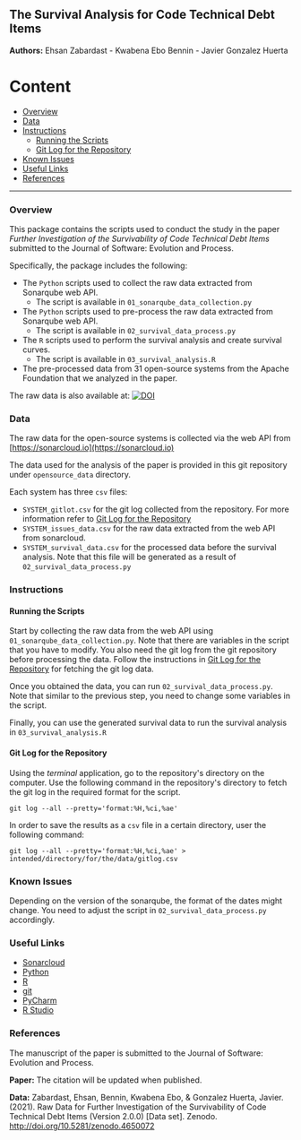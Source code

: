 ## The Survival Analysis for Code Technical Debt Items

**Authors:** Ehsan Zabardast - Kwabena Ebo Bennin - Javier Gonzalez Huerta

Content
=======


- [Overview](#Overview)
- [Data](#data)
- [Instructions](#instructions)
	- [Running the Scripts](#running-the-scripts)
    - [Git Log for the Repository](#git-log-for-the-repository)
- [Known Issues](#known-issues)
- [Useful Links](#useful-links)
- [References](#references)

----------------------------------

### Overview

This package contains the scripts used to conduct the study in the paper <em>Further Investigation of the Survivability 
of Code Technical Debt Items</em> submitted to the Journal of Software: Evolution and Process.

Specifically, the package includes the following:

* The <code>Python</code> scripts used to collect the raw data extracted from Sonarqube web API.
  * The script is available in <code>01_sonarqube_data_collection.py</code>
* The <code>Python</code> scripts used to pre-process the raw data extracted from Sonarqube web API.
  * The script is available in <code>02_survival_data_process.py</code>
* The <code>R</code> scripts used to perform the survival analysis and create survival curves.
  * The script is available in <code>03_survival_analysis.R</code>
* The pre-processed data from 31 open-source systems from the Apache Foundation that we analyzed in the paper.

The raw data is also available at: 
[![DOI](https://zenodo.org/badge/DOI/10.5281/zenodo.4650072.svg)](https://doi.org/10.5281/zenodo.4650072)

### Data
The raw data for the open-source systems is collected via the web API from 
[https://sonarcloud.io](https://sonarcloud.io)

The data used for the analysis of the paper is provided in this git repository 
under <code>opensource_data</code> directory.

Each system has three <code>csv</code> files:
* <code>SYSTEM_gitlot.csv</code> for the git log collected from the repository. For more information 
  refer to [Git Log for the Repository](#git-log-for-the-repository) 
* <code>SYSTEM_issues_data.csv</code> for the raw data extracted from the web API from sonarcloud.
* <code>SYSTEM_survival_data.csv</code> for the processed data before the survival analysis. Note that this 
  file will be generated as a result of <code>02_survival_data_process.py</code>

### Instructions

#### Running the Scripts

Start by collecting the raw data from the web API using <code>01_sonarqube_data_collection.py</code>. 
Note that there are variables in the script that you have to modify. You also need the git log from the git repository 
before processing the data. Follow the instructions in [Git Log for the Repository](#git-log-for-the-repository)
for fetching the git log data.

Once you obtained the data, you can run <code>02_survival_data_process.py</code>. Note that similar to the previous
step, you need to change some variables in the script.

Finally, you can use the generated survival data to run the survival analysis in <code>03_survival_analysis.R</code>

#### Git Log for the Repository
Using the _terminal_ application, go to the repository's directory on the computer. 
Use the following command in the repository's directory to fetch the git log in the required format for the script.

<code>git log --all --pretty='format:%H,%ci,%ae'</code>

In order to save the results as a <code>csv</code> file in a certain directory, user the following command:

<code>git log --all --pretty='format:%H,%ci,%ae' > intended/directory/for/the/data/gitlog.csv</code>

### Known Issues

Depending on the version of the sonarqube, the format of the dates might change. You need to adjust the script 
in <code>02_survival_data_process.py</code> accordingly.

### Useful Links

* [Sonarcloud](https://sonarcloud.io)
* [Python](https://www.python.org)
* [R](https://cran.r-project.org)
* [git](https://git-scm.com)
* [PyCharm](https://www.jetbrains.com/pycharm/)
* [R Studio](https://www.rstudio.com)

### References
The manuscript of the paper is submitted to the Journal of Software: Evolution and Process. 

**Paper:** The citation will be updated when published.

**Data:** Zabardast, Ehsan, Bennin, Kwabena Ebo, & Gonzalez Huerta, Javier. (2021). 
Raw Data for Further Investigation of the Survivability of Code Technical Debt Items (Version 2.0.0) 
[Data set]. Zenodo. http://doi.org/10.5281/zenodo.4650072
